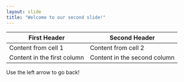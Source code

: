 ```yaml
---
layout: slide
title: "Welcome to our second slide!"
---
```

First Header | Second Header
------------ | -------------
Content from cell 1 | Content from cell 2
Content in the first column | Content in the second column

Use the left arrow to go back!
